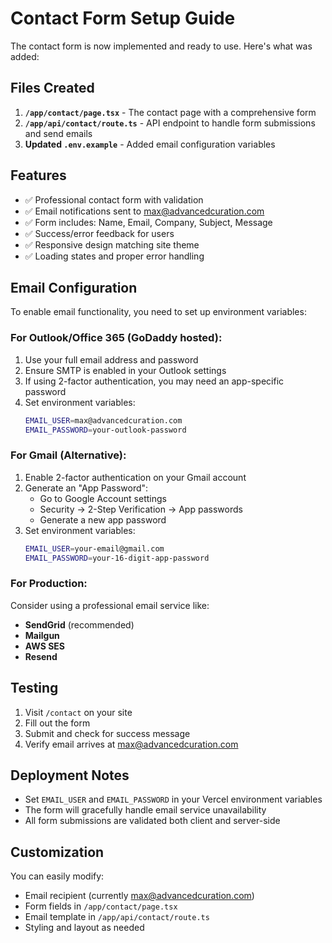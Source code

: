 # Contact Form Setup Guide

The contact form is now implemented and ready to use. Here's what was added:

## Files Created

1. **`/app/contact/page.tsx`** - The contact page with a comprehensive form
2. **`/app/api/contact/route.ts`** - API endpoint to handle form submissions and send emails
3. **Updated `.env.example`** - Added email configuration variables

## Features

- ✅ Professional contact form with validation
- ✅ Email notifications sent to max@advancedcuration.com
- ✅ Form includes: Name, Email, Company, Subject, Message
- ✅ Success/error feedback for users
- ✅ Responsive design matching site theme
- ✅ Loading states and proper error handling

## Email Configuration

To enable email functionality, you need to set up environment variables:

### For Outlook/Office 365 (GoDaddy hosted):

1. Use your full email address and password
2. Ensure SMTP is enabled in your Outlook settings
3. If using 2-factor authentication, you may need an app-specific password
4. Set environment variables:
   ```bash
   EMAIL_USER=max@advancedcuration.com
   EMAIL_PASSWORD=your-outlook-password
   ```

### For Gmail (Alternative):

1. Enable 2-factor authentication on your Gmail account
2. Generate an "App Password":
   - Go to Google Account settings
   - Security → 2-Step Verification → App passwords
   - Generate a new app password
3. Set environment variables:
   ```bash
   EMAIL_USER=your-email@gmail.com
   EMAIL_PASSWORD=your-16-digit-app-password
   ```

### For Production:

Consider using a professional email service like:
- **SendGrid** (recommended)
- **Mailgun**
- **AWS SES**
- **Resend**

## Testing

1. Visit `/contact` on your site
2. Fill out the form
3. Submit and check for success message
4. Verify email arrives at max@advancedcuration.com

## Deployment Notes

- Set `EMAIL_USER` and `EMAIL_PASSWORD` in your Vercel environment variables
- The form will gracefully handle email service unavailability
- All form submissions are validated both client and server-side

## Customization

You can easily modify:
- Email recipient (currently max@advancedcuration.com)
- Form fields in `/app/contact/page.tsx`
- Email template in `/app/api/contact/route.ts`
- Styling and layout as needed